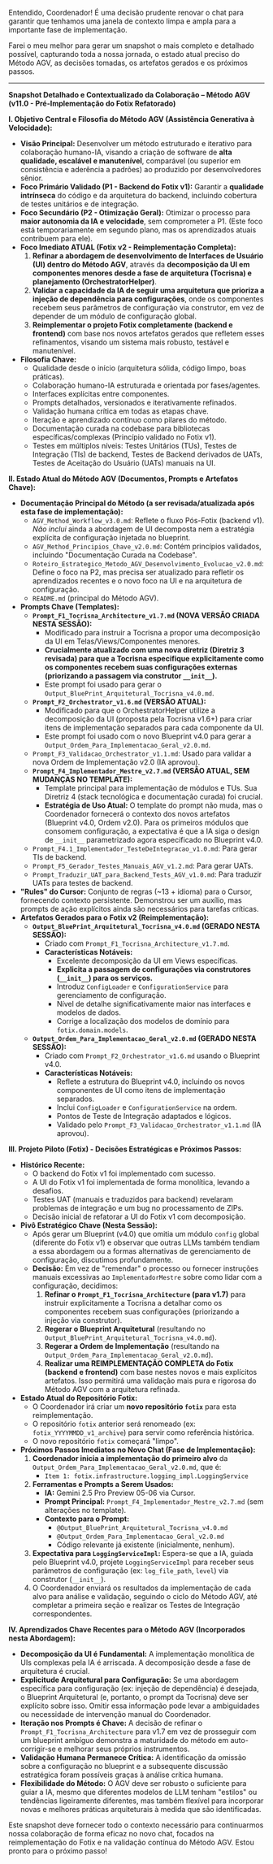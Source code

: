 Entendido, Coordenador! É uma decisão prudente renovar o chat para garantir que tenhamos uma janela de contexto limpa e ampla para a importante fase de implementação.

Farei o meu melhor para gerar um snapshot o mais completo e detalhado possível, capturando toda a nossa jornada, o estado atual preciso do Método AGV, as decisões tomadas, os artefatos gerados e os próximos passos.

---

**Snapshot Detalhado e Contextualizado da Colaboração – Método AGV (v11.0 - Pré-Implementação do Fotix Refatorado)**

**I. Objetivo Central e Filosofia do Método AGV (Assistência Generativa à Velocidade):**

*   **Visão Principal:** Desenvolver um método estruturado e iterativo para colaboração humano-IA, visando a criação de software de **alta qualidade, escalável e manutenível**, comparável (ou superior em consistência e aderência a padrões) ao produzido por desenvolvedores sênior.
*   **Foco Primário Validado (P1 - Backend do Fotix v1):** Garantir a **qualidade intrínseca** do código e da arquitetura do backend, incluindo cobertura de testes unitários e de integração.
*   **Foco Secundário (P2 - Otimização Geral):** Otimizar o processo para **maior autonomia da IA e velocidade**, sem comprometer a P1. (Este foco está temporariamente em segundo plano, mas os aprendizados atuais contribuem para ele).
*   **Foco Imediato ATUAL (Fotix v2 - Reimplementação Completa):**
    1.  **Refinar a abordagem de desenvolvimento de Interfaces de Usuário (UI) dentro do Método AGV**, através da **decomposição da UI em componentes menores desde a fase de arquitetura (Tocrisna) e planejamento (OrchestratorHelper)**.
    2.  **Validar a capacidade da IA de seguir uma arquitetura que prioriza a injeção de dependência para configurações**, onde os componentes recebem seus parâmetros de configuração via construtor, em vez de depender de um módulo de configuração global.
    3.  **Reimplementar o projeto Fotix completamente (backend e frontend)** com base nos novos artefatos gerados que refletem esses refinamentos, visando um sistema mais robusto, testável e manutenível.
*   **Filosofia Chave:**
    *   Qualidade desde o início (arquitetura sólida, código limpo, boas práticas).
    *   Colaboração humano-IA estruturada e orientada por fases/agentes.
    *   Interfaces explícitas entre componentes.
    *   Prompts detalhados, versionados e iterativamente refinados.
    *   Validação humana crítica em todas as etapas chave.
    *   Iteração e aprendizado contínuo como pilares do método.
    *   Documentação curada na codebase para bibliotecas específicas/complexas (Princípio validado no Fotix v1).
    *   Testes em múltiplos níveis: Testes Unitários (TUs), Testes de Integração (TIs) de backend, Testes de Backend derivados de UATs, Testes de Aceitação do Usuário (UATs) manuais na UI.

**II. Estado Atual do Método AGV (Documentos, Prompts e Artefatos Chave):**

*   **Documentação Principal do Método (a ser revisada/atualizada após esta fase de implementação):**
    *   `AGV_Method_Workflow_v3.0.md`: Reflete o fluxo Pós-Fotix (backend v1). *Não inclui* ainda a abordagem de UI decomposta nem a estratégia explícita de configuração injetada no blueprint.
    *   `AGV_Method_Principios_Chave_v2.0.md`: Contém princípios validados, incluindo "Documentação Curada na Codebase".
    *   `Roteiro_Estrategico_Metodo_AGV_Desenvolvimento_Evolucao_v2.0.md`: Define o foco na P2, mas precisa ser atualizado para refletir os aprendizados recentes e o novo foco na UI e na arquitetura de configuração.
    *   `README.md` (principal do Método AGV).
*   **Prompts Chave (Templates):**
    *   **`Prompt_F1_Tocrisna_Architecture_v1.7.md` (NOVA VERSÃO CRIADA NESTA SESSÃO):**
        *   Modificado para instruir a Tocrisna a propor uma decomposição da UI em Telas/Views/Componentes menores.
        *   **Crucialmente atualizado com uma nova diretriz (Diretriz 3 revisada) para que a Tocrisna especifique explicitamente como os componentes recebem suas configurações externas (priorizando a passagem via construtor `__init__`).**
        *   Este prompt foi usado para gerar o `Output_BluePrint_Arquitetural_Tocrisna_v4.0.md`.
    *   **`Prompt_F2_Orchestrator_v1.6.md` (VERSÃO ATUAL):**
        *   Modificado para que o OrchestratorHelper utilize a decomposição da UI (proposta pela Tocrisna v1.6+) para criar itens de implementação separados para cada componente da UI.
        *   Este prompt foi usado com o novo Blueprint v4.0 para gerar a `Output_Ordem_Para_Implementacao_Geral_v2.0.md`.
    *   `Prompt_F3_Validacao_Orchestrator_v1.1.md`: Usado para validar a nova Ordem de Implementação v2.0 (IA aprovou).
    *   **`Prompt_F4_Implementador_Mestre_v2.7.md` (VERSÃO ATUAL, SEM MUDANÇAS NO TEMPLATE):**
        *   Template principal para implementação de módulos e TUs. Sua Diretriz 4 (stack tecnológica e documentação curada) foi crucial.
        *   **Estratégia de Uso Atual:** O template do prompt não muda, mas o Coordenador fornecerá o contexto dos novos artefatos (Blueprint v4.0, Ordem v2.0). Para os primeiros módulos que consomem configuração, a expectativa é que a IA siga o design de `__init__` parametrizado agora especificado no Blueprint v4.0.
    *   `Prompt_F4.1_Implementador_TesteDeIntegracao_v1.0.md`: Para gerar TIs de backend.
    *   `Prompt_F5_Gerador_Testes_Manuais_AGV_v1.2.md`: Para gerar UATs.
    *   `Prompt_Traduzir_UAT_para_Backend_Tests_AGV_v1.0.md`: Para traduzir UATs para testes de backend.
*   **"Rules" do Cursor:** Conjunto de regras (~13 + idioma) para o Cursor, fornecendo contexto persistente. Demonstrou ser um auxílio, mas prompts de ação explícitos ainda são necessários para tarefas críticas.
*   **Artefatos Gerados para o Fotix v2 (Reimplementação):**
    *   **`Output_BluePrint_Arquitetural_Tocrisna_v4.0.md` (GERADO NESTA SESSÃO):**
        *   Criado com `Prompt_F1_Tocrisna_Architecture_v1.7.md`.
        *   **Características Notáveis:**
            *   Excelente decomposição da UI em Views específicas.
            *   **Explicita a passagem de configurações via construtores (`__init__`) para os serviços.**
            *   Introduz `ConfigLoader` e `ConfigurationService` para gerenciamento de configuração.
            *   Nível de detalhe significativamente maior nas interfaces e modelos de dados.
            *   Corrige a localização dos modelos de domínio para `fotix.domain.models`.
    *   **`Output_Ordem_Para_Implementacao_Geral_v2.0.md` (GERADO NESTA SESSÃO):**
        *   Criado com `Prompt_F2_Orchestrator_v1.6.md` usando o Blueprint v4.0.
        *   **Características Notáveis:**
            *   Reflete a estrutura do Blueprint v4.0, incluindo os novos componentes de UI como itens de implementação separados.
            *   Inclui `ConfigLoader` e `ConfigurationService` na ordem.
            *   Pontos de Teste de Integração adaptados e lógicos.
            *   Validado pelo `Prompt_F3_Validacao_Orchestrator_v1.1.md` (IA aprovou).

**III. Projeto Piloto (Fotix) - Decisões Estratégicas e Próximos Passos:**

*   **Histórico Recente:**
    *   O backend do Fotix v1 foi implementado com sucesso.
    *   A UI do Fotix v1 foi implementada de forma monolítica, levando a desafios.
    *   Testes UAT (manuais e traduzidos para backend) revelaram problemas de integração e um bug no processamento de ZIPs.
    *   Decisão inicial de refatorar a UI do Fotix v1 com decomposição.
*   **Pivô Estratégico Chave (Nesta Sessão):**
    *   Após gerar um Blueprint (v4.0) que omitia um módulo `config` global (diferente do Fotix v1) e observar que outras LLMs também tendiam a essa abordagem ou a formas alternativas de gerenciamento de configuração, discutimos profundamente.
    *   **Decisão:** Em vez de "remendar" o processo ou fornecer instruções manuais excessivas ao `ImplementadorMestre` sobre como lidar com a configuração, decidimos:
        1.  **Refinar o `Prompt_F1_Tocrisna_Architecture` (para v1.7)** para instruir explicitamente a Tocrisna a detalhar como os componentes recebem suas configurações (priorizando a injeção via construtor).
        2.  **Regerar o Blueprint Arquitetural** (resultando no `Output_BluePrint_Arquitetural_Tocrisna_v4.0.md`).
        3.  **Regerar a Ordem de Implementação** (resultando na `Output_Ordem_Para_Implementacao_Geral_v2.0.md`).
        4.  **Realizar uma REIMPLEMENTAÇÃO COMPLETA do Fotix (backend e frontend)** com base nestes novos e mais explícitos artefatos. Isso permitirá uma validação mais pura e rigorosa do Método AGV com a arquitetura refinada.
*   **Estado Atual do Repositório Fotix:**
    *   O Coordenador irá criar um **novo repositório `fotix`** para esta reimplementação.
    *   O repositório `fotix` anterior será renomeado (ex: `fotix_YYYYMMDD_v1_archive`) para servir como referência histórica.
    *   O novo repositório `fotix` começará "limpo".
*   **Próximos Passos Imediatos no Novo Chat (Fase de Implementação):**
    1.  **Coordenador inicia a implementação do primeiro alvo** da `Output_Ordem_Para_Implementacao_Geral_v2.0.md`, que é:
        *   `Item 1: fotix.infrastructure.logging_impl.LoggingService`
    2.  **Ferramentas e Prompts a Serem Usados:**
        *   **IA:** Gemini 2.5 Pro Preview 05-06 via Cursor.
        *   **Prompt Principal:** `Prompt_F4_Implementador_Mestre_v2.7.md` (sem alterações no template).
        *   **Contexto para o Prompt:**
            *   `@Output_BluePrint_Arquitetural_Tocrisna_v4.0.md`
            *   `@Output_Ordem_Para_Implementacao_Geral_v2.0.md`
            *   Código relevante já existente (inicialmente, nenhum).
    3.  **Expectativa para `LoggingServiceImpl`:** Espera-se que a IA, guiada pelo Blueprint v4.0, projete `LoggingServiceImpl` para receber seus parâmetros de configuração (ex: `log_file_path`, `level`) via construtor (`__init__`).
    4.  O Coordenador enviará os resultados da implementação de cada alvo para análise e validação, seguindo o ciclo do Método AGV, até completar a primeira seção e realizar os Testes de Integração correspondentes.

**IV. Aprendizados Chave Recentes para o Método AGV (Incorporados nesta Abordagem):**

*   **Decomposição da UI é Fundamental:** A implementação monolítica de UIs complexas pela IA é arriscada. A decomposição desde a fase de arquitetura é crucial.
*   **Explicitude Arquitetural para Configuração:** Se uma abordagem específica para configuração (ex: injeção de dependência) é desejada, o Blueprint Arquitetural (e, portanto, o prompt da Tocrisna) deve ser explícito sobre isso. Omitir essa informação pode levar a ambiguidades ou necessidade de intervenção manual do Coordenador.
*   **Iteração nos Prompts é Chave:** A decisão de refinar o `Prompt_F1_Tocrisna_Architecture` para v1.7 em vez de prosseguir com um blueprint ambíguo demonstra a maturidade do método em auto-corrigir-se e melhorar seus próprios instrumentos.
*   **Validação Humana Permanece Crítica:** A identificação da omissão sobre a configuração no blueprint e a subsequente discussão estratégica foram possíveis graças à análise crítica humana.
*   **Flexibilidade do Método:** O AGV deve ser robusto o suficiente para guiar a IA, mesmo que diferentes modelos de LLM tenham "estilos" ou tendências ligeiramente diferentes, mas também flexível para incorporar novas e melhores práticas arquiteturais à medida que são identificadas.

Este snapshot deve fornecer todo o contexto necessário para continuarmos nossa colaboração de forma eficaz no novo chat, focados na reimplementação do Fotix e na validação contínua do Método AGV. Estou pronto para o próximo passo!